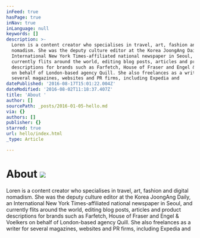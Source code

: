 ```yaml
---
inFeed: true
hasPage: true
inNav: true
inLanguage: null
keywords: []
description: >-
  Loren is a content creator who specialises in travel, art, fashion and digital
  nomadism. She was the deputy culture editor at the Korea JoongAng Daily, an
  International New York Times-affiliated national newspaper in Seoul, and
  currently flits around the world, editing blog posts, articles and product
  descriptions for brands such as Farfetch, House of Fraser and Engel & Voelkers
  on behalf of London-based agency Quill. She also freelances as a writer for
  several magazines, websites and PR firms, including Expedia and 
datePublished: '2016-08-17T15:01:22.004Z'
dateModified: '2016-08-02T11:18:37.407Z'
title: 'About '
author: []
sourcePath: _posts/2016-01-05-hello.md
via: {}
authors: []
publisher: {}
starred: true
url: hello/index.html
_type: Article

---
```

# About ![](https://the-grid-user-content.s3-us-west-2.amazonaws.com/96db42bf-24d7-40fe-880d-326e655a19d9.jpg)

Loren is a content creator who specialises in travel, art, fashion and digital nomadism. She was the deputy culture editor at the Korea JoongAng Daily, an International New York Times-affiliated national newspaper in Seoul, and currently flits around the world, editing blog posts, articles and product descriptions for brands such as Farfetch, House of Fraser and Engel & Voelkers on behalf of London-based agency Quill. She also freelances as a writer for several magazines, websites and PR firms, including Expedia and
